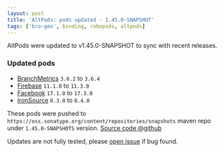 ```yaml
---
layout: post
title: 'AltPods: pods updated - 1.45.0-SNAPSHOT'
tags: ['bro-gen', binding, robopods, altpods]
---
```

AltPods were updated to v1.45.0-SNAPSHOT to sync with recent releases.

### Updated pods

- [BranchMetrics](https://github.com/dkimitsa/robovm-robopods/tree/dev/v1.45.0/branchmetrics/) `3.6.2` to `3.6.4`
- [Firebase](https://github.com/dkimitsa/robovm-robopods/tree/dev/v1.45.0/firebase/)       `11.1.0` to `11.3.0`
- [Facebook](https://github.com/dkimitsa/robovm-robopods/tree/dev/v1.45.0/facebook/)       `17.1.0` to `17.3.0`
- [IronSource](https://github.com/dkimitsa/robovm-robopods/tree/dev/v1.45.0/ironsource/)   `8.3.0` to `8.4.0`

These pods were pushed to `https://oss.sonatype.org/content/repositories/snapshots` maven repo under `1.45.0-SNAPSHOTS` version.
[Source code @github](https://github.com/dkimitsa/robovm-robopods/tree/dev/v1.45.0)

Updates are not fully tested, please [open issue](https://github.com/dkimitsa/robovm-robopods/issues/new) if bug found.
